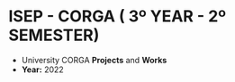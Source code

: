 # ISEP - CORGA ( 3º YEAR - 2º SEMESTER)
* University CORGA **Projects** and **Works**
* **Year:** 2022
